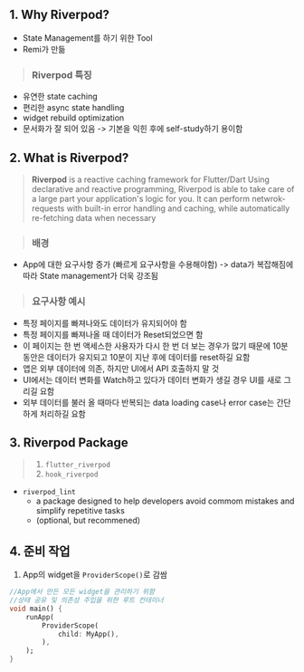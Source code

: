 ## 1. Why Riverpod?
- State Management를 하기 위한 Tool
- Remi가 만듦

> ### Riverpod 특징
- 유연한 state caching
- 편리한 async state handling
- widget rebuild optimization
- 문서화가 잘 되어 있음 -> 기본을 익힌 후에 self-study하기 용이함


## 2. What is Riverpod?
> **Riverpod** is a reactive caching framework for Flutter/Dart
> Using declarative and reactive programming, Riverpod is able to take care of a large part your application's logic for you. It can perform netwrok-requests with built-in error handling and caching, while automatically re-fetching data when necessary

> ### 배경
- App에 대한 요구사항 증가 (빠르게 요구사항을 수용해야함) -> data가 복잡해짐에 따라 State management가 더욱 강조됨
>### 요구사항 예시
- 특정 페이지를 빠져나와도 데이터가 유지되어야 함
- 특정 페이지를 빠져나올 때 데이터가 Reset되었으면 함
- 이 페이지는 한 번 액세스한 사용자가 다시 한 번 더 보는 경우가 많기 때문에 10분 동안은 데이터가 유지되고 10분이 지난 후에 데이터를 reset하길 요함
- 앱은 외부 데이터에 의존, 하지만 UI에서 API 호출하지 말 것
- UI에서는 데이터 변화를 Watch하고 있다가 데이터 변화가 생길 경우 UI를 새로 그리길 요함
- 외부 데이터를 불러 올 때마다 반복되는 data loading case나 error case는 간단하게 처리하길 요함

## 3. Riverpod Package
> 1. `flutter_riverpod`
> 2. `hook_riverpod`

- `riverpod_lint`
    - a package designed to help developers avoid commom mistakes and simplify repetitive tasks
    - (optional, but recommened)


## 4. 준비 작업 

 1. App의 widget을 `ProviderScope()`로 감쌈
```dart
//App에서 만든 모든 widget을 관리하기 위함
//상태 공유 및 의존성 주입을 위한 루트 컨테이너
void main() {
    runApp(
        ProviderScope(
            child: MyApp(),
        ),
    );
}
```